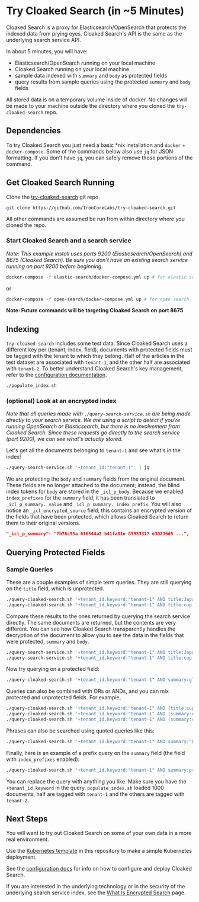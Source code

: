 # Try Cloaked Search (in ~5 Minutes)

Cloaked Search is a proxy for Elasticsearch/OpenSearch that protects the indexed data from prying eyes. Cloaked Search's API is the same as the underlying search service API.

In about 5 minutes, you will have:

- Elasticsearch/OpenSearch running on your local machine
- Cloaked Search running on your local machine
- sample data indexed with `summary` and `body` as protected fields
- query results from sample queries using the protected `summary` and `body` fields

All stored data is on a temporary volume inside of docker. No changes will be made to your machine outside the directory where you cloned the `try-cloaked-search` repo.

## Dependencies

To try Cloaked Search you just need a basic \*nix installation and `docker` + `docker-compose`. Some of the commands below also use `jq` for JSON formatting. If you don't have `jq`, you can safely remove those portions of the command.

## Get Cloaked Search Running

Clone the [try-cloaked-search](https://github.com/IronCoreLabs/try-cloaked-search) git repo.

```bash
git clone https://github.com/IronCoreLabs/try-cloaked-search.git
```

All other commands are assumed be run from within directory where you cloned the repo.

### Start Cloaked Search and a search service

_Note: This example install uses ports 9200 (Elasticsearch/OpenSearch) and 8675 (Cloaked Search). Be sure you don't have an existing search service running on port 9200 before beginning._

```bash
docker-compose -f elastic-search/docker-compose.yml up # for elastic search
```

or

```bash
docker-compose -f open-search/docker-compose.yml up # for open search
```

**Note: Future commands will be targeting Cloaked Search on port 8675**

## Indexing

`try-cloaked-search` includes some test data. Since Cloaked Search uses a different key per (tenant, index, field),
documents with protected fields must be tagged with the tenant to which they belong.
Half of the articles in the test dataset are associated with `tenant-1`, and the other half are associated with `tenant-2`.
To better understand Cloaked Search's key management, refer to the [configuration documentation](https://ironcorelabs.com/docs/saas-shield/cloaked-search/configuration).

```bash
./populate_index.sh
```

### (optional) Look at an encrypted index

_Note that all queries made with `./query-search-service.sh` are being made directly to your search service. We are using a script to detect if you're running OpenSearch or Elasticsearch, but there is no involvement from Cloaked Search. Since these requests go directly to the search service (port 9200), we can see what's actually stored._

Let's get all the documents belonging to `tenant-1` and see what's in the index!

```bash
./query-search-service.sh '+tenant_id:"tenant-1"' | jq
```

We are protecting the `body` and `summary` fields from the original document. These fields are no longer attached to the document;
instead, the blind index tokens for `body` are stored in the `_icl_p_body`. Because we enabled `index_prefixes` for the `summary` field,
it has been translated to `_icl_p_summary._value` and `_icl_p_summary._index_prefix`.
You will also notice an `_icl_encrypted_source` field; this contains an encrypted version of the fields that have been protected, which allows Cloaked Search
to return them to their original versions.

```json
"_icl_p_summary": "7b76c95a 616544a2 b41fa81e 85933317 e30236d5 ...",
```

## Querying Protected Fields

### Sample Queries

These are a couple examples of simple term queries. They are still querying on the `title` field, which is unprotected.

```bash
./query-cloaked-search.sh '+tenant_id.keyword:"tenant-1" AND title:Japan' | jq
./query-cloaked-search.sh '+tenant_id.keyword:"tenant-1" AND title:cup' | jq
```

Compare these results to the ones returned by querying the search service directly. The same documents are returned, but the contents are very different.
You can see how Cloaked Search transparently handles the decryption of the document to allow you to see the data in the fields that were protected, `summary` and `body`.

```bash
./query-search-service.sh '+tenant_id.keyword:"tenant-1" AND title:Japan' | jq
./query-search-service.sh '+tenant_id.keyword:"tenant-1" AND title:cup' | jq
```

Now try querying on a protected field:

```bash
./query-cloaked-search.sh '+tenant_id.keyword:"tenant-1" AND summary:glasgow' | jq
```

Queries can also be combined with ORs or ANDs, and you can mix protected and unprotected fields. For example,

```bash
./query-cloaked-search.sh '+tenant_id.keyword:"tenant-1" AND (title:cup OR title:Japan)' | jq
./query-cloaked-search.sh '+tenant_id.keyword:"tenant-1" AND (summary:cup OR title:Japan)' | jq
./query-cloaked-search.sh '+tenant_id.keyword:"tenant-1" AND (summary:cup OR body:Japan)' | jq
```

Phrases can also be searched using quoted queries like this:

```bash
./query-cloaked-search.sh '+tenant_id.keyword:"tenant-1" AND summary:"Cheerleading in Japan"' | jq
```

Finally, here is an example of a prefix query on the `summary` field (the field with `index_prefixes` enabled):

```bash
./query-cloaked-search.sh '+tenant_id.keyword:"tenant-1" AND summary:pro*' | jq
```

You can replace the query with anything you like. Make sure you have the `+tenant_id.keyword` in the query. `populate_index.sh` loaded 1000 documents, half are tagged with `tenant-1` and the others are tagged with `tenant-2`.

## Next Steps

You will want to try out Cloaked Search on some of your own data in a more real environment.

Use the [Kubernetes template](kubernetes) in this repository to make a simple Kubernetes deployment.

See the [configuration docs](https://ironcorelabs.com/docs/saas-shield/cloaked-search/configuration/) for info on how to configure and deploy Cloaked Search.

If you are interested in the underlying technology or in the security of the underlying search service index, see the [What Is Encrypted Search](https://ironcorelabs.com/docs/saas-shield/cloaked-search/what-is-encrypted-search/) page.
